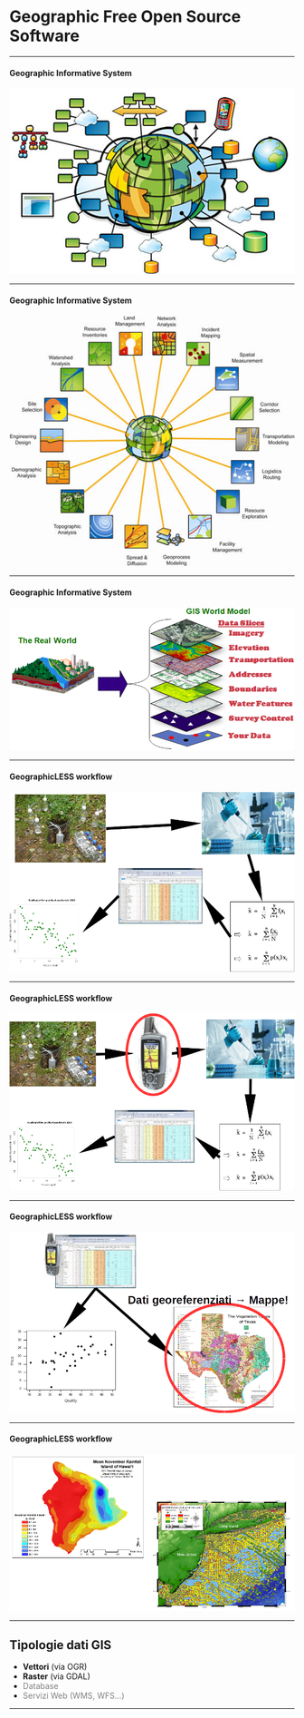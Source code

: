 # Geographic Free Open Source Software

---

#### Geographic Informative System


![Immagine](assets/gis1.png)

---

#### Geographic Informative System


![Immagine](assets/gis2.png)

---

#### Geographic Informative System


![Immagine](assets/gis3.png)

---

#### GeographicLESS workflow


![Immagine](assets/gis4.png)

---

#### GeographicLESS workflow


![Immagine](assets/gis5.png)

---

#### GeographicLESS workflow


![Immagine](assets/gis6.png)

---

#### GeographicLESS workflow


![Immagine](assets/gis7.png)

---

## Tipologie dati GIS

* **Vettori** (via OGR)
* **Raster** (via GDAL)
* <span style="color:gray">Database</span>
* <span style="color:gray">Servizi Web (WMS, WFS...)</span>


---
